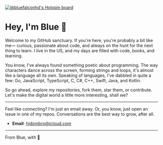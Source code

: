 [![@bluefalconhd's Holopin board](https://holopin.me/bluefalconhd)](https://holopin.io/@bluefalconhd)

# Hey, I'm Blue 👋

Welcome to my GitHub sanctuary. If you're here, you're probably a bit like me— curious, passionate about code, and always on the hunt for the next thing to learn. I live in the US, and my days are filled with code, books, and learning.

You know, I've always found something poetic about programming. The way characters dance across the screen, forming strings and loops, it's almost like a language all its own. Speaking of languages, I've dabbled in quite a few: Go, JavaScript, TypeScript, C, C#, C++, Swift, Java, and Kotlin.

So go ahead, explore my repositories, fork them, star them, or contribute. Let's make the digital world a little more interesting, shall we?

---

Feel like connecting? I'm just an email away. Or, you know, just open an issue in one of my repos. Conversations are the best way to grow, after all.

<!-- - **Twitter**: [@bluefalconhd_gh](https://twitter.com/bluefalconhd_gh) -->
- **Email**: [hjdombro@icloud.com](mailto:hjdombro@icloud.com)

---

From Blue, with 💙

<!--
> Capitalism is a razor scooter  
> and i am but an ankle
-->

